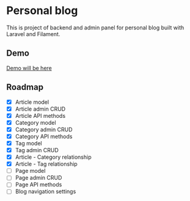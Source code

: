 # Personal blog

This is project of backend and admin panel for personal blog built with Laravel and Filament.

## Demo
[Demo will be here](https://google.com)

## Roadmap
- [x] Article model
- [x] Article admin CRUD
- [x] Article API methods
- [x] Category model
- [x] Category admin CRUD
- [x] Category API methods
- [x] Tag model
- [x] Tag admin CRUD
- [x] Article - Category relationship
- [x] Article - Tag relationship
- [ ] Page model
- [ ] Page admin CRUD
- [ ] Page API methods
- [ ] Blog navigation settings

